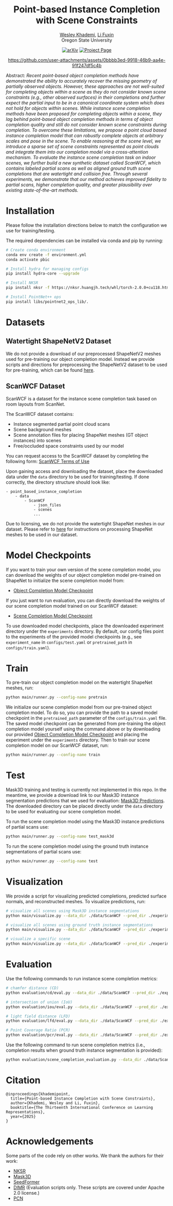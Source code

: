 <div align="center">

# Point-based Instance Completion with Scene Constraints

[Wesley Khademi](https://wkhademi.github.io), [Li Fuxin](https://web.engr.oregonstate.edu/~lif/)  
Oregon State University

<a href="https://arxiv.org/abs/2504.05698"><img src='https://img.shields.io/badge/arXiv-Paper-red?logo=arxiv&logoColor=white' alt='arXiv'></a>
<a href='https://wkhademi.github.io/point_based_instance_completion/'><img src='https://img.shields.io/badge/Project_Page-Website-green?logo=googlechrome&logoColor=white' alt='Project Page'></a>

https://github.com/user-attachments/assets/0bbbb3ed-9918-46b9-aa4e-91f247df5c4b

</div>

Abstract: *Recent point-based object completion methods have demonstrated the ability to accurately recover the missing geometry of partially observed objects. However, these approaches are not well-suited for completing objects within a scene as they do not consider known scene constraints (e.g., other observed surfaces) in their completions and further expect the partial input to be in a canonical coordinate system which does not hold for objects within scenes. While instance scene completion methods have been proposed for completing objects within a scene, they lag behind point-based object completion methods in terms of object completion quality and still do not consider known scene constraints during completion. To overcome these limitations, we propose a point cloud based instance completion model that can robustly complete objects at arbitrary scales and pose in the scene. To enable reasoning at the scene level, we introduce a sparse set of scene constraints represented as point clouds and integrate them into our completion model via a cross-attention mechanism. To evaluate the instance scene completion task on indoor scenes, we further build a new synthetic dataset called ScanWCF, which contains labeled partial scans as well as aligned ground truth scene completions that are watertight and collision free. Through several experiments, we demonstrate that our method achieves improved fidelity to partial scans, higher completion quality, and greater plausibility over existing state-of-the-art methods.*

# Installation
Please follow the installation directions below to match the configuration we use for training/testing.

The required dependencies can be installed via conda and pip by running:
```bash
# Create conda environment
conda env create -f environment.yml
conda activate pbic

# Install hydra for managing configs
pip install hydra-core --upgrade

# Install NKSR
pip install nksr -f https://nksr.huangjh.tech/whl/torch-2.0.0+cu118.html

# Install PointNet++ ops
pip install libs/pointnet2_ops_lib/.
```

# Datasets

## Watertight ShapeNetV2 Dataset
We do not provide a download of our preprocessed ShapeNetV2 meshes used for pre-training our object completion model. Instead we provide scripts and directions for preprocessing the ShapeNetV2 dataset to be used for pre-training, which can be found [here](data/preprocess/ShapeNet55/README.md).

## ScanWCF Dataset
ScanWCF is a dataset for the instance scene completion task based on room layouts from ScanNet.

The ScanWCF dataset contains:
- Instance segmented partial point cloud scans
- Scene background meshes
- Scene annotation files for placing ShapeNet meshes (GT object instances) into scenes
- Free/occluded space constraints used by our model

You can request access to the ScanWCF dataset by completing the following form: [ScanWCF Terms of Use](https://docs.google.com/forms/d/e/1FAIpQLSd9pLMJssTMFYDZkiRdM_rh_E0k2MOsCswyK-tWaN6fm-6Fwg/viewform?usp=dialog)

Upon gaining access and downloading the dataset, place the downloaded data under the `data` directory to be used for training/testing. If done correctly, the directory structure should look like:
```
- point_based_instance_completion
    - data
        - ScanWCF
            - json_files
            - scenes
            ...
```

Due to licensing, we do not provide the watertight ShapeNet meshes in our dataset. 
Please refer to [here](data/preprocess/ScanWCF/README.md) for instructions on processing ShapeNet meshes to be used in our dataset.

# Model Checkpoints
If you want to train your own version of the scene completion model, you can download the weights of our object completion model pre-trained on ShapeNet to initialize the scene completion model from:
- [Object Completion Model Checkpoint](https://oregonstate.box.com/s/6s7ohvsenm0ldnxkdsx39oy7l0i0dpjo)

If you just want to run evaluation, you can directly download the weights of our scene completion model trained on our ScanWCF dataset:
- [Scene Completion Model Checkpoint](https://oregonstate.box.com/s/clhtmucyipim3ej4j8m3jai7jac31o4m)

To use downloaded model checkpoints, place the downloaded experiment directory under the `experiments` directory. By default, our config files point to the experiments of the provided model checkpoints (e.g., see `experiment_name` in `configs/test.yaml` or `pretrained_path` in `configs/train.yaml`).

# Train
To pre-train our object completion model on the watertight ShapeNet meshes, run:
```bash
python main/runner.py --config-name pretrain
```

We initialize our scene completion model from our pre-trained object completion model. To do so, you can provide the path to a saved model checkpoint in the `pretrained_path` parameter of the `configs/train.yaml` file. The saved model checkpoint can be generated from pre-training the object completion model yourself using the command above or by downloading our provided [Object Completion Model Checkpoint](https://oregonstate.box.com/s/6s7ohvsenm0ldnxkdsx39oy7l0i0dpjo) and placing the experiment under the `experiments` directory. Then to train our scene completion model on our ScanWCF dataset, run:
```bash
python main/runner.py --config-name train
```

# Test
Mask3D training and testing is currently not implemented in this repo. In the meantime, we provide a download link to our Mask3D instance segmentation predictions that we used for evaluation: [Mask3D Predictions](https://oregonstate.box.com/s/azdki8ya3yeo3fosfbr2q5ty59sda36v). The downloaded directory can be placed directly under the `data` directory to be used for evaluating our scene completion model.

To run the scene completion model using the Mask3D instance predictions of partial scans use:
```bash
python main/runner.py --config-name test_mask3d
```

To run the scene completion model using the ground truth instance segmentations of partial scans use:
```bash
python main/runner.py --config-name test
```

# Visualization
We provide a script for visualizing predicted completions, predicted surface normals, and reconstructed meshes. To visualize predictions, run:
```bash
# visualize all scenes using Mask3D instance segmentations
python main/visualize.py --data_dir ./data/ScanWCF --pred_dir ./experiments/{experiment name}/results_Mask3D/completions

# visualize all scenes using ground truth instance segmentations
python main/visualize.py --data_dir ./data/ScanWCF --pred_dir ./experiments/{experiment name}/results_ScanWCF/completions

# visualize a specific scene
python main/visualize.py --data_dir ./data/ScanWCF --pred_dir ./experiments/{experiment name}/{results_Mask3D or results_ScanWCF}/completions --scene_id {scene id}_{partial id}
```

# Evaluation
Use the following commands to run instance scene completion metrics:
```bash
# chamfer distance (CD)
python evaluation/cd/eval.py --data_dir ./data/ScanWCF --pred_dir ./experiments/{experiment name}/results_Mask3D/reconstructions

# intersection of union (IoU)
python evaluation/iou/eval.py --data_dir ./data/ScanWCF --pred_dir ./experiments/{experiment name}/results_Mask3D/reconstructions

# light field distance (LFD)
python evaluation/lfd/eval.py --data_dir ./data/ScanWCF --pred_dir ./experiments/{experiment name}/results_Mask3D/reconstructions

# Point Coverage Ratio (PCR)
python evaluation/pcr/eval.py --data_dir ./data/ScanWCF --pred_dir ./experiments/{experiment name}/results_Mask3D/reconstructions
```

Use the following command to run scene completion metrics (i.e., completion results when ground truth instance segmentation is provided):
```bash
python evaluation/scene_completion_evaluation.py --data_dir ./data/ScanWCF --pred_dir ./experiments/{experiment name}/results_ScanWCF/completions
```

# Citation
```
@inproceedings{khademipoint,
  title={Point-based Instance Completion with Scene Constraints},
  author={Khademi, Wesley and Li, Fuxin},
  booktitle={The Thirteenth International Conference on Learning Representations},
  year={2025}
}
```

# Acknowledgements
Some parts of the code rely on other works. We thank the authors for their work:
- [NKSR](https://github.com/nv-tlabs/NKSR)
- [Mask3D](https://github.com/JonasSchult/Mask3D)
- [SeedFormer](https://github.com/hrzhou2/seedformer)
- [DIMR](https://github.com/ashawkey/dimr) (Evaluation scripts only. These scripts are covered under Apache 2.0 license.)
- [PCN](https://github.com/wentaoyuan/pcn) 
